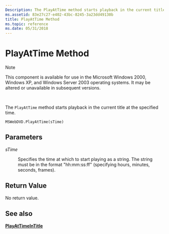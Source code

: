 ```yaml
---
Description: The PlayAtTime method starts playback in the current title at the specified time.
ms.assetid: 83e27c27-e402-43bc-8245-3a23dd49130b
title: PlayAtTime Method
ms.topic: reference
ms.date: 05/31/2018
---
```


# PlayAtTime Method

> [!Note]  
> This component is available for use in the Microsoft Windows 2000, Windows XP, and Windows Server 2003 operating systems. It may be altered or unavailable in subsequent versions.

 

The `PlayAtTime` method starts playback in the current title at the specified time.

``` syntax
MSWebDVD.PlayAtTime(sTime)
```

## Parameters

<dl> <dt>

<span id="sTime"></span><span id="stime"></span><span id="STIME"></span>*sTime*
</dt> <dd>

Specifies the time at which to start playing as a string. The string must be in the format "hh:mm:ss:ff" (specifying hours, minutes, seconds, frames).

</dd> </dl>

## Return Value

No return value.

## See also

<dl> <dt>

[**PlayAtTimeInTitle**](playattimeintitle-method.md)
</dt> </dl>

 

 



